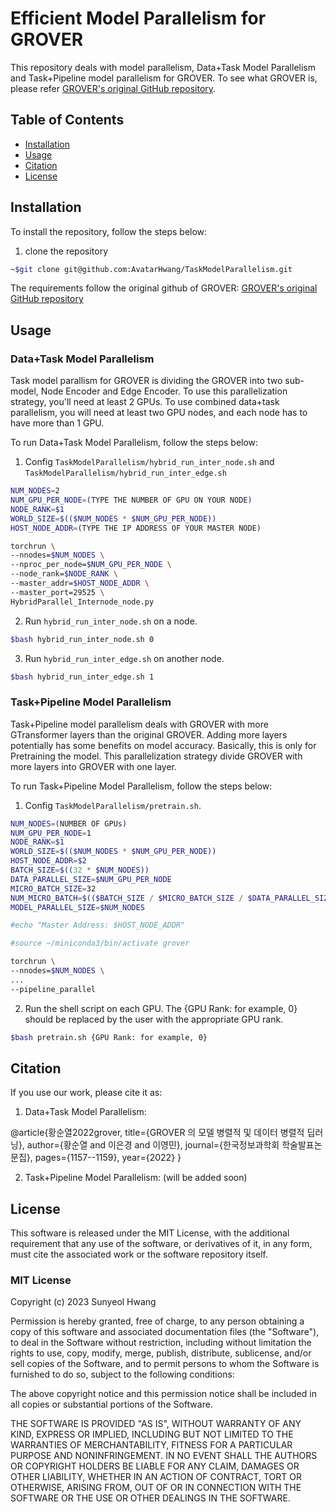# Efficient Model Parallelism for GROVER

This repository deals with model parallelism, Data+Task Model Parallelism and Task+Pipeline model parallelism for GROVER. To see what GROVER is, please refer [GROVER's original GitHub repository](https://github.com/tencent-ailab/grover).

## Table of Contents

- [Installation](#installation)
- [Usage](#usage)
- [Citation](#citation)
- [License](#license)

## Installation

To install the repository, follow the steps below: 
1.  clone the repository
```bash
~$git clone git@github.com:AvatarHwang/TaskModelParallelism.git
```

The requirements follow the original github of GROVER: [GROVER's original GitHub repository](https://github.com/tencent-ailab/grover)



## Usage

### Data+Task Model Parallelism

Task model parallism for GROVER is dividing the GROVER into two sub-model, Node Encoder and Edge Encoder. To use this parallelization strategy, you'll need at least 2 GPUs. To use combined data+task parallelism, you will need at least two GPU nodes, and each node has to have more than 1 GPU. 

To run Data+Task Model Parallelism, follow the steps below:
1. Config `TaskModelParallelism/hybrid_run_inter_node.sh` and `TaskModelParallelism/hybrid_run_inter_edge.sh`
```bash
NUM_NODES=2
NUM_GPU_PER_NODE=(TYPE THE NUMBER OF GPU ON YOUR NODE)
NODE_RANK=$1
WORLD_SIZE=$(($NUM_NODES * $NUM_GPU_PER_NODE))
HOST_NODE_ADDR=(TYPE THE IP ADDRESS OF YOUR MASTER NODE)

torchrun \
--nnodes=$NUM_NODES \
--nproc_per_node=$NUM_GPU_PER_NODE \
--node_rank=$NODE_RANK \
--master_addr=$HOST_NODE_ADDR \
--master_port=29525 \
HybridParallel_Internode_node.py
```

2. Run `hybrid_run_inter_node.sh` on a node.
```bash
$bash hybrid_run_inter_node.sh 0
```

3. Run `hybrid_run_inter_edge.sh` on another node.
```bash
$bash hybrid_run_inter_edge.sh 1
```

### Task+Pipeline Model Parallelism

Task+Pipeline model parallelism deals with GROVER with more GTransformer layers than the original GROVER. Adding more layers potentially has some benefits on model accuracy. Basically, this is only for Pretraining the model. This parallelization strategy divide GROVER with more layers into GROVER with one layer. 

To run Task+Pipeline Model Parallelism, follow the steps below:
1. Config `TaskModelParallelism/pretrain.sh`. 

```bash
NUM_NODES=(NUMBER OF GPUs)
NUM_GPU_PER_NODE=1
NODE_RANK=$1
WORLD_SIZE=$(($NUM_NODES * $NUM_GPU_PER_NODE))
HOST_NODE_ADDR=$2
BATCH_SIZE=$((32 * $NUM_NODES))
DATA_PARALLEL_SIZE=$NUM_GPU_PER_NODE
MICRO_BATCH_SIZE=32
NUM_MICRO_BATCH=$(($BATCH_SIZE / $MICRO_BATCH_SIZE / $DATA_PARALLEL_SIZE))
MODEL_PARALLEL_SIZE=$NUM_NODES

#echo "Master Address: $HOST_NODE_ADDR"

#source ~/miniconda3/bin/activate grover

torchrun \
--nnodes=$NUM_NODES \
...
--pipeline_parallel
```

2. Run the shell script on each GPU. The {GPU Rank: for example, 0} should be replaced by the user with the appropriate GPU rank.
```bash
$bash pretrain.sh {GPU Rank: for example, 0}
```

## Citation

If you use our work, please cite it as:

1. Data+Task Model Parallelism:

@article{황순열2022grover,
  title={GROVER 의 모델 병렬적 및 데이터 병렬적 딥러닝},
  author={황순열 and 이은경 and 이영민},
  journal={한국정보과학회 학술발표논문집},
  pages={1157--1159},
  year={2022}
}

2. Task+Pipeline Model Parallelism: (will be added soon)


## License

This software is released under the MIT License, with the additional requirement that any use of the software, or derivatives of it, in any form, must cite the associated work or the software repository itself.

### MIT License

Copyright (c) 2023 Sunyeol Hwang

Permission is hereby granted, free of charge, to any person obtaining a copy
of this software and associated documentation files (the "Software"), to deal
in the Software without restriction, including without limitation the rights
to use, copy, modify, merge, publish, distribute, sublicense, and/or sell
copies of the Software, and to permit persons to whom the Software is
furnished to do so, subject to the following conditions:

The above copyright notice and this permission notice shall be included in all
copies or substantial portions of the Software.

THE SOFTWARE IS PROVIDED "AS IS", WITHOUT WARRANTY OF ANY KIND, EXPRESS OR
IMPLIED, INCLUDING BUT NOT LIMITED TO THE WARRANTIES OF MERCHANTABILITY,
FITNESS FOR A PARTICULAR PURPOSE AND NONINFRINGEMENT. IN NO EVENT SHALL THE
AUTHORS OR COPYRIGHT HOLDERS BE LIABLE FOR ANY CLAIM, DAMAGES OR OTHER
LIABILITY, WHETHER IN AN ACTION OF CONTRACT, TORT OR OTHERWISE, ARISING FROM,
OUT OF OR IN CONNECTION WITH THE SOFTWARE OR THE USE OR OTHER DEALINGS IN THE
SOFTWARE.
